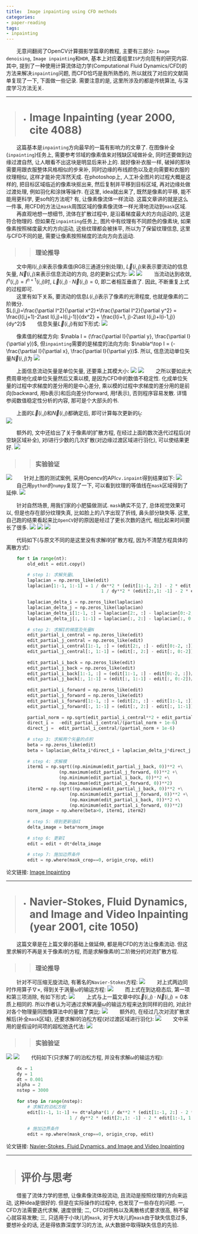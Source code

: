 ```yaml
---
title:  Image inpainting using CFD methods
categories:
- paper-reading
tags:
- inpainting
---
```


&emsp;&emsp;无意间翻阅了OpenCV计算摄影学篇章的教程, 主要有三部分: `Image denoising`, `Image inpainting`和`HDR`, 基本上对应着组里`ISP`方向现有的研究内容. 其中, 提到了一种使用计算流体动力学(Computational Fluid Dynamics/CFD)的方法来解决`inpainting`问题, 而CFD恰巧是我所熟悉的, 所以就找了对应的文献简单复现了一下, 下面做一些记录. 需要注意的是, 这里所涉及的都是传统算法, 与深度学习方法无关.

***
>+ # Image Inpainting (year 2000, cite 4088)

&emsp;&emsp;这篇基本是`inpainting`方向最早的一篇有影响力的文章了. 在图像补全(`inpainting`)任务上, 需要参考邻域的像素值来对残缺区域做补全, 同时还要做到边缘过渡自然, 让人眼看不出这块是明显后来补上的. 就好像补衣服一样, 破掉的那块需要用跟衣服整体风格相似的步来补, 同时边缘的布线颜色以及走向需要和衣服的纹理相似, 这样才能补完浑然天成. 在photoshop上, 人工补全图片的过程大概是这样的, 把目标区域临近的像素块抠出来, 然后复制并平移到目标区域, 再对边缘处做过渡处理, 例如羽化和涂抹等操作. 在这里, idea就出来了, 既然是像素的平移, 能不能用更科学, 更soft的方法呢? 有, 让像素像流体一样流动. 这篇文章讲的就是这么一件事, 用CFD的方法让`mask`周围区域的像素像流体一样光滑地流动到`mask`区域.   
&emsp;&emsp;再直观地想一想细节, 流体在扩散过程中, 是沿着梯度最大的方向运动的, 这是符合物理的. 但如果在`inpainting`任务上, 图片中有纹理有不同颜色的像素块, 如果像素按照梯度最大的方向运动, 这些纹理都会被抹平, 所以为了保留纹理信息, 这里与CFD不同的是, 需要让像素按照梯度的法向方向去运动.

>> ### 理论推导

&emsp;&emsp;文中用$I(i,j)$来表示像素值(RGB三通道分别处理), $\overrightarrow L(i, j)$来表示要流动的信息矢量, ${\overrightarrow{N}}(i,j)$来表示信息流动的方向, 总的更新公式为:
![](/assets/images/inpainting/1.png)
![](/assets/images/inpainting/2.png)
&emsp;&emsp;当流动达到收敛, $I^n(i, j)=I^{n+1}(i, j)$时, ${\overrightarrow{L}}(i,j)\cdot {\overrightarrow{N}}(i,j)=0$, 即二者相互垂直了. 因此, 不断重复上式的过程即可.  
&emsp;&emsp;这里有如下关系, 要流动的信息$L(i, j)$表示了像素的光滑程度, 也就是像素的二阶微分.  
$L(i,j)=\frac{\partial I^2}{\partial x^2}+\frac{\partial I^2}{\partial y^2} = \frac{I(i,j+1)-2\ast I(i,j)+I(i,j-1)}{dx^2} + \frac{I(i+1, j)-2\ast I(i,j)+I(i-1,j)}{dy^2}$
&emsp;&emsp;信息矢量$\overrightarrow L(i, j)$有如下形式:
![](/assets/images/inpainting/4.png)  

&emsp;&emsp;像素值的梯度方向: $\nabla I = (\frac{\partial I}{\partial y}, \frac{\partial I}{\partial y})$, 但`inpainting`需要的是梯度的法向方向: $\nabla^\top I = (-\frac{\partial I}{\partial x}, \frac{\partial I}{\partial y})$. 所以, 信息流动单位矢量${\overrightarrow{N}}(i,j)$为
![](/assets/images/inpainting/3.png)  

&emsp;&emsp;上面信息流动矢量是单位矢量, 还要乘上其模大小:
![](/assets/images/inpainting/5.png)
![](/assets/images/inpainting/6.png)
&emsp;&emsp;之所以要如此大费周章地化成单位矢量然后又乘以模, 是因为CFD中的数值不稳定性. 化成单位矢量的过程中求梯度的差分用的是中心差分, 乘以模的过程中求梯度的差分用的是前向(backward, 用b表示)和后向差分(forward, 用f表示), 否则程序容易发散. 详情参阅数值稳定性分析的内容, 那可是个大部头的书.  

&emsp;&emsp;上面的$\overrightarrow L(i, j)$和${\overrightarrow{N}}(i,j)$都确定后, 即可计算每次更新的$I_t$:  
![](/assets/images/inpainting/7.png)

&emsp;&emsp;额外的, 文中还给出了关于像素$I$的扩散方程, 在经过上面的数次迭代过程后(对空缺区域补全), 对$I$进行少数的几次扩散(对边缘过渡区域进行羽化), 可以使结果更好.
![](/assets/images/inpainting/10.png)

>> ### 实验验证

![](/assets/images/inpainting/8.png)
&emsp;&emsp;针对上图的测试案例, 采用Opencv的API`cv.inpaint`得到结果如下:
![](/assets/images/inpainting/9.png)
&emsp;&emsp;自己用`python`的`numpy`复现了一下, 可以看到纹理的等值线在`mask`区域得到了延伸. 
![](/assets/images/inpainting/11.png)  
 
&emsp;&emsp;针对自然场景, 用我们家的小肥猫做测试. `mask`确实不见了, 总体视觉效果可以, 但是也存在部分纹理失真, 比如脸上的八字出现了折线, 鼻头部分缺失等. 这里, 自己跑的结果看起来比`OpenCV`好的原因是经过了更长次数的迭代, 相比起来时间要长了很多.
![](/assets/images/inpainting/12.png)
![](/assets/images/inpainting/13.png)
![](/assets/images/inpainting/14.png)

&emsp;&emsp;代码如下(与原文不同的是这里没有求解$I$的扩散方程, 因为不清楚方程具体的离散方式):
```python
    for t in range(nt):
        old_edit = edit.copy()

        # step 1: 求解矢量L
        laplacian = np.zeros_like(edit)
        laplacian[1:-1, 1:-1] = 1 / dx**2 * (edit[1:-1, 2:] - 2 * edit[1:-1, 1:-1] + edit[1:-1, 0:-2]) + \
                                    1 / dy**2 * (edit[2:,1: -1] - 2 * edit[1:-1, 1:-1] + edit[0:-2, 1:-1])
            
        laplacian_delta_i = np.zeros_like(laplacian)
        laplacian_delta_j = np.zeros_like(laplacian)
        laplacian_delta_i[1:-1, :] = laplacian[2:, :] - laplacian[0:-2, :]
        laplacian_delta_j[:, 1:-1] = laplacian[:, 2:] - laplacian[:, 0:-2]
            
        # step 2: 求解I的梯度及矢量N
        edit_partial_i_central = np.zeros_like(edit)
        edit_partial_j_central = np.zeros_like(edit)
        edit_partial_i_central[1:-1, :] = (edit[2:, :] - edit[0:-2, :])/dy/2
        edit_partial_j_central[:, 1:-1] = (edit[:, 2:] - edit[:, 0:-2])/dx/2
        
        edit_partial_i_back = np.zeros_like(edit)
        edit_partial_j_back = np.zeros_like(edit)
        edit_partial_i_back[1:-1, :] = (edit[1:-1, :] - edit[0:-2, :])/dy
        edit_partial_j_back[:, 1:-1] = (edit[:, 1:-1] - edit[:, 0:-2])/dx
        
        edit_partial_i_forward = np.zeros_like(edit)
        edit_partial_j_forward = np.zeros_like(edit)
        edit_partial_i_forward[1:-1, :] = (edit[2:, :] - edit[1:-1, :])/dy
        edit_partial_j_forward[:, 1:-1] = (edit[:, 2:] - edit[:, 1:-1])/dx
        
        partial_norm = np.sqrt(edit_partial_i_central**2 + edit_partial_j_central**2)
        direct_i =  -edit_partial_j_central/(partial_norm + 1e-6)
        direct_j =  edit_partial_i_central/(partial_norm + 1e-6)
        
        # step 3: 求解两个矢量的点积
        beta = np.zeros_like(edit)
        beta = laplacian_delta_i*direct_i + laplacian_delta_j*direct_j
            
        # step 4: 求解模
        iterm1 = np.sqrt((np.minimum(edit_partial_j_back, 0))**2 +\
                    (np.maximum(edit_partial_j_forward, 0))**2 +\
                    (np.minimum(edit_partial_i_back, 0))**2 +\
                    (np.maximum(edit_partial_i_forward, 0))**2)
        iterm2 = np.sqrt((np.maximum(edit_partial_j_back, 0))**2 +\
                        (np.minimum(edit_partial_j_forward, 0))**2 +\
                        (np.maximum(edit_partial_i_back, 0))**2 +\
                        (np.minimum(edit_partial_i_forward, 0))**2)
        norm_image = np.where(beta>0, iterm1, iterm2)
        
        # step 5: 得到更新值dI
        delta_image = beta*norm_image
        
        # step 6: 更新I
        edit = edit + dt*delta_image
        
        # step 7: 施加边界条件
        edit = np.where(mask_crop==0, origin_crop, edit)
``` 

论文链接: [Image Inpainting](http://lvelho.impa.br/ip02/papers/bertalmi.pdf) 

***

>+ # Navier-Stokes, Fluid Dynamics, and Image and Video Inpainting (year 2001, cite 1050)

&emsp;&emsp;这篇文章是在上篇文章的基础上做延伸, 都是用CFD的方法让像素流动. 但这里求解的不再是关于像素$I$的方程, 而是求解像素$I$的二阶微分的对流扩散方程.

>> ### 理论推导

&emsp;&emsp;针对不可压缩无旋流动, 有著名的`Navier-Stokes`方程:
![](/assets/images/inpainting/15.png)
&emsp;&emsp;对上式两边同时作用算子$\nabla \times$, 得到关于涡量$\omega$的输运方程:
![](/assets/images/inpainting/16.png)
&emsp;&emsp;而上式在到达稳态后, 第一项和第三项消除, 有如下形式:
![](/assets/images/inpainting/17.png)
&emsp;&emsp;上式与上一篇文章中的${\overrightarrow{L}}(i,j)\cdot {\overrightarrow{N}}(i,j)=0$本质上相同的. 所以作者认为可通过求解涡量$\omega$的输运方程来达到同样的目的, 对此针对各个物理量同图像算法中的量做了类比:
![](/assets/images/inpainting/18.png)
&emsp;&emsp;额外的, 在经过几次对流扩散求解后(补全`mask`区域), 还要求解$I$的泊松方程(对过渡区域进行羽化):
![](/assets/images/inpainting/21.png)
&emsp;&emsp;文中采用的是假设时间项的超松弛迭代法:
![](/assets/images/inpainting/22.png)



>> ### 实验验证

![](/assets/images/inpainting/19.png)
![](/assets/images/inpainting/20.png)
&emsp;&emsp;代码如下(只求解了$I$的泊松方程, 并没有求解$\omega$的输运方程):
```python
    dx = 1
    dy = 1
    dt = 0.001
    alpha = 2
    nstep = 3000
    
    for step in range(nstep):
        # 求解I的泊松方程
        edit[1:-1, 1:-1] += dt*alpha*(1 / dx**2 * (edit[1:-1, 2:] - 2 * edit[1:-1, 1:-1] + edit[1:-1, 0:-2]) +
                        1 / dy**2 * (edit[2:,1: -1] - 2 * edit[1:-1, 1:-1] + edit[0:-2, 1:-1]))
        
        # 施加边界条件
        edit = np.where(mask_crop==0, origin_crop, edit)
```

论文链接: [Navier-Stokes, Fluid Dynamics, and Image and Video Inpainting](https://conservancy.umn.edu/bitstream/handle/11299/3607/1772.pdf?sequence=1) 

***

> # 评价与思考

&emsp;&emsp;借鉴了流体力学的思想, 让像素像流体般流动, 且流动是按照纹理的方向来运动, 这种idea是很好的. 但是在实际操作的过程中, 也发现了一些存在的问题. 一, CFD方法需要迭代求解, 速度很慢; 二, CFD对网格以及离散格式要求很高, 稍不留心就容易发散; 三, 只适用于小块儿的`mask`, 对于大块儿的`mask`由于缺失信息过多, 要想补全的话, 还是得依靠深度学习的方法, 从大数据中取得缺失信息的先验.





